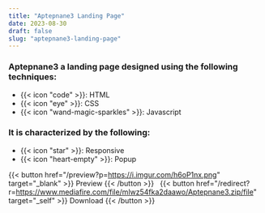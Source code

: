 ```yaml
---
title: "Aptepnane3 Landing Page"
date: 2023-08-30
draft: false
slug: "aptepnane3-landing-page"
---
```

### __Aptepnane3__ a __landing page__ designed using the following techniques:
- {{< icon "code" >}}: HTML
- {{< icon "eye" >}}: CSS
- {{< icon "wand-magic-sparkles" >}}: Javascript  

### It is characterized by the following:
- {{< icon "star" >}}: Responsive
- {{< icon "heart-empty" >}}:  Popup

<!--adsense-->

{{< button href="/preview?p=https://i.imgur.com/h6oP1nx.png" target="_blank" >}}
Preview
{{< /button >}} &nbsp; {{< button href="/redirect?r=https://www.mediafire.com/file/mlwz54fka2daawo/Aptepnane3.zip/file" target="_self" >}}
Download
{{< /button >}}